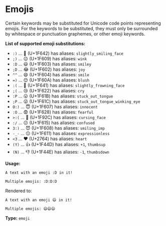 # Emojis

Certain keywords may be substituted for Unicode code points representing emojis.
For the keywords to be substituted, they must only be surrounded by whitespace or punctuation graphemes, or other emoji keywords.

**List of supported emoji substitutions:**

- `:)` ... 🙂 (U+1F642) has aliases: `slightly_smiling_face`
- `;)` ... 😉 (U+1F609) has aliases: `wink` 
- `:D` ... 😃 (U+1F603) has aliases: `smiley`
- `;D` ... 😂 (U+1F602) has aliases: `joy`
- `^^` ... 😄 (U+1F604) has aliases: `smile`
- `=)` ... 😊 (U+1F60A) has aliases: `blush`
- `:(` ... 🙁 (U+1F641) has aliases: `slightly_frowning_face`
- `;(` ... 😢 (U+1F622) has aliases: `cry`
- `:P` ... 😛 (U+1F61B) has aliases: `stuck_out_tongue`
- `;P` ... 😜 (U+1F61C) has aliases: `stuck_out_tongue_winking_eye`
- `O:)` ... 😇 (U+1F607) has aliases: `innocent`
- `:O` ... 😨 (U+1F628) has aliases: `fearful`
- `>:(` ... 🤬 (U+1F92C) has aliases: `cursing_face`
- `:/` ... 😕 (U+1F615) has aliases: `confused`
- `3:)` ... 😈 (U+1F608) has aliases: `smiling_imp`
- `-_-` ... 😑 (U+1F611) has aliases: `expressionless`
- `<3` ... ❤ (U+2764) has aliases: `heart`
- `(Y)` ... 👍 (U+1F44D) has aliases: `+1`, `thumbsup`
- `(N)` ... 👎 (U+1F44E) has aliases: `-1`, `thumbsdown`

**Usage:**

```
A text with an emoji :D in it!

Multiple emojis: :D:D:D
```

Rendered to:

```
A text with an emoji 😃 in it!

Multiple emojis: 😃😃😃
```

**Type:** `emoji`
